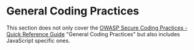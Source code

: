 General Coding Practices
========================

This section does not only cover the [OWASP Secure Coding Practices - Quick
Reference Guide][1] "General Coding Practices" but also includes JavaScript
specific ones.




[1]: https://www.owasp.org/index.php/OWASP_Secure_Coding_Practices_-_Quick_Reference_Guide